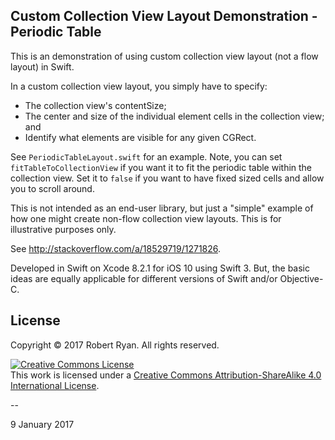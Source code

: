 ## Custom Collection View Layout Demonstration - Periodic Table 

This is an demonstration of using custom collection view layout (not a flow layout) in Swift.

In a custom collection view layout, you simply have to specify:

- The collection view's contentSize;
- The center and size of the individual element cells in the collection view; and
- Identify what elements are visible for any given CGRect.

See `PeriodicTableLayout.swift` for an example. Note, you can set `fitTableToCollectionView` if you want it to fit the periodic table within the collection view. Set it to `false` if you want to have fixed sized cells and allow you to scroll around.

This is not intended as an end-user library, but just a "simple" example of how one might create non-flow collection view layouts. This is for illustrative purposes only.

See http://stackoverflow.com/a/18529719/1271826.

Developed in Swift on Xcode 8.2.1 for iOS 10 using Swift 3. But, the basic ideas are equally applicable for different versions of Swift and/or Objective-C. 

## License

Copyright &copy; 2017 Robert Ryan. All rights reserved.

<a rel="license" href="http://creativecommons.org/licenses/by-sa/4.0/"><img alt="Creative Commons License" style="border-width:0" src="http://i.creativecommons.org/l/by-sa/4.0/88x31.png" /></a><br />This work is licensed under a <a rel="license" href="http://creativecommons.org/licenses/by-sa/4.0/">Creative Commons Attribution-ShareAlike 4.0 International License</a>.

--

9 January 2017
